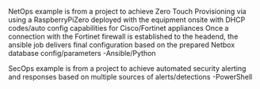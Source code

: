 NetOps example is from a project to achieve Zero Touch Provisioning via using a RaspberryPiZero deployed with the equipment onsite with DHCP codes/auto config capabilities for Cisco/Fortinet appliances
Once a connection with the Fortinet firewall is established to the headend, the ansible job delivers final configuration based on the prepared Netbox database config/parameters
-Ansible/Python

SecOps example is from a project to achieve automated security alerting and responses based on multiple sources of alerts/detections
-PowerShell
